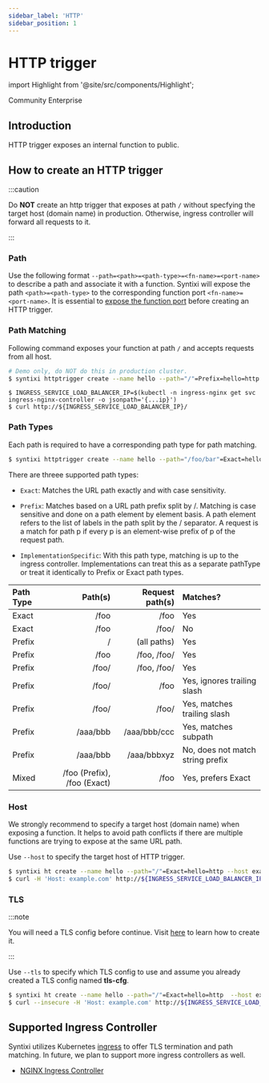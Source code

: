 ```yaml
---
sidebar_label: 'HTTP'
sidebar_position: 1
---
```


# HTTP trigger

import Highlight from '@site/src/components/Highlight';

<div class="pill-list">
    <Highlight color="rgb(31 167 138)">Community</Highlight>
    <Highlight color="rgb(238 67 110)">Enterprise</Highlight>
</div>

## Introduction

HTTP trigger exposes an internal function to public.

## How to create an HTTP trigger

:::caution

Do **NOT** create an http trigger that exposes at path `/` without specfying the target host (domain name) in production.
Otherwise, ingress controller will forward all requests to it.

:::

### Path

Use the following format `--path=<path>=<path-type>=<fn-name>=<port-name>` to describe a path and associate it with a function. Syntixi will expose the path `<path>=<path-type>` to the corresponding function port `<fn-name>=<port-name>`. It is essential to [expose the function port](../function.md#Expose-function-ports) before creating an HTTP trigger.

### Path Matching

Following command exposes your function at path `/` and accepts requests from all host.

```sh
# Demo only, do NOT do this in production cluster.
$ syntixi httptrigger create --name hello --path="/"=Prefix=hello=http
```

```
$ INGRESS_SERVICE_LOAD_BALANCER_IP=$(kubectl -n ingress-nginx get svc ingress-nginx-controller -o jsonpath='{...ip}')
$ curl http://${INGRESS_SERVICE_LOAD_BALANCER_IP}/
```

### Path Types

Each path is required to have a corresponding path type for path matching.

```sh
$ syntixi httptrigger create --name hello --path="/foo/bar"=Exact=hello=http
```

There are threee supported path types:

* `Exact`: Matches the URL path exactly and with case sensitivity.

* `Prefix`: Matches based on a URL path prefix split by /. Matching is case sensitive and done on a path element by element basis. A path element refers to the list of labels in the path split by the / separator. A request is a match for path p if every p is an element-wise prefix of p of the request path.

* `ImplementationSpecific`: With this path type, matching is up to the ingress controller. Implementations can treat this as a separate pathType or treat it identically to Prefix or Exact path types.

Path Type     | Path(s)  | 	Request path(s) | Matches?
:-------------|---------:|-----------------:| :----
Exact         | /foo     |  /foo            | Yes
Exact         | /foo     |  /foo/           | No
Prefix        | /        |  (all paths)     | Yes
Prefix        | /foo     |  /foo, /foo/     | Yes
Prefix        | /foo/    |  /foo, /foo/     | Yes
Prefix        | /foo/    |  /foo            | Yes, ignores trailing slash
Prefix        | /foo/    |  /foo/           | Yes, matches trailing slash
Prefix	      | /aaa/bbb |  /aaa/bbb/ccc	| Yes, matches subpath
Prefix	      | /aaa/bbb |  /aaa/bbbxyz     | No, does not match string prefix
Mixed         | /foo (Prefix), /foo (Exact)	| /foo | Yes, prefers Exact

### Host

We strongly recommend to specify a target host (domain name) when exposing a function. It helps to avoid path conflicts if there are multiple functions are trying to expose at the same URL path.

Use `--host` to specify the target host of HTTP trigger.

```sh
$ syntixi ht create --name hello --path="/"=Exact=hello=http --host example.com
$ curl -H 'Host: example.com' http://${INGRESS_SERVICE_LOAD_BALANCER_IP}/
```

### TLS

:::note

You will need a TLS config before continue. Visit [here](../config.md#file) to learn how to create it.

:::

Use `--tls` to specify which TLS config to use and assume you already created a TLS config named **tls-cfg**.

```sh
$ syntixi ht create --name hello --path="/"=Exact=hello=http  --host example.com --tls tls-cfg
$ curl --insecure -H 'Host: example.com' http://${INGRESS_SERVICE_LOAD_BALANCER_IP}/
```

## Supported Ingress Controller

Syntixi utilizes Kubernetes [ingress](https://kubernetes.io/docs/concepts/services-networking/ingress/) to offer TLS termination and path matching. In future, we plan to support more ingress controllers as well.

* [NGINX Ingress Controller](https://kubernetes.github.io/ingress-nginx/)
